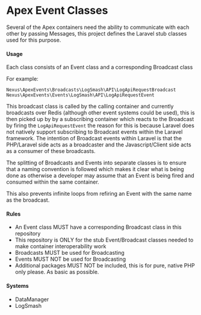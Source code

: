 # Apex Event Classes #

Several of the Apex containers need the ability to communicate with each other by passing Messages, this project defines the Laravel stub classes used for this purpose.

#### Usage ####
Each class consists of an Event class and a corresponding Broadcast class

For example:

`Nexus\ApexEvents\Broadcasts\LogSmash\API\LogApiRequestBroadcast`
`Nexus\ApexEvents\Events\LogSmash\API\LogApiRequestEvent`

This broadcast class is called by the calling container and currently broadcasts over Redis (although other event systems could be used), this is then picked up by by a subscribing container which reacts to the Broadcast by firing the `LogApiRequestEvent` the reason for this is because Laravel does not natively support subscribing to Broadcast events within the Laravel framework. The intention of Broadcast events within Laravel is that the PHP/Laravel side acts as a broadcaster and the Javascript/Client side acts as a consumer of these broadcasts.

The splitting of Broadcasts and Events into separate classes is to ensure that a naming convention is followed which makes it clear what is being done as otherwise a developer may assume that an Event is being fired and consumed within the same container.

This also prevents infinite loops from refiring an Event with the same name as the broadcast.

#### Rules ####

- An Event class MUST have a corresponding Broadcast class in this repository
- This repository is ONLY for the stub Event/Broadcast classes needed to make container interoperability work
- Broadcasts MUST be used for Broadcasting
- Events MUST NOT be used for Broadcasting
- Additional packages MUST NOT be included, this is for pure, native PHP only please. As basic as possible.

#### Systems ####

- DataManager
- LogSmash
